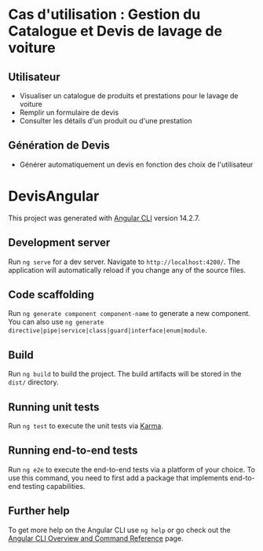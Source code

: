 
# Cas d'utilisation : Gestion du Catalogue et Devis de lavage de voiture

## Utilisateur
- Visualiser un catalogue de produits et prestations pour le lavage de voiture
- Remplir un formulaire de devis
- Consulter les détails d'un produit ou d'une prestation

## Génération de Devis
- Générer automatiquement un devis en fonction des choix de l'utilisateur

##















# DevisAngular

This project was generated with [Angular CLI](https://github.com/angular/angular-cli) version 14.2.7.

## Development server

Run `ng serve` for a dev server. Navigate to `http://localhost:4200/`. The application will automatically reload if you change any of the source files.

## Code scaffolding

Run `ng generate component component-name` to generate a new component. You can also use `ng generate directive|pipe|service|class|guard|interface|enum|module`.

## Build

Run `ng build` to build the project. The build artifacts will be stored in the `dist/` directory.

## Running unit tests

Run `ng test` to execute the unit tests via [Karma](https://karma-runner.github.io).

## Running end-to-end tests

Run `ng e2e` to execute the end-to-end tests via a platform of your choice. To use this command, you need to first add a package that implements end-to-end testing capabilities.

## Further help

To get more help on the Angular CLI use `ng help` or go check out the [Angular CLI Overview and Command Reference](https://angular.io/cli) page.
